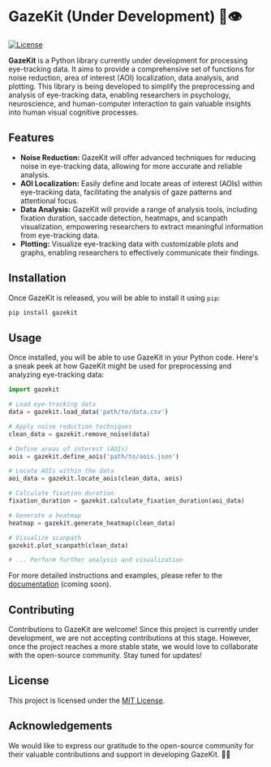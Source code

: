 # GazeKit (Under Development) 🚧👁️

[![License](https://img.shields.io/badge/license-MIT-blue.svg)](https://github.com/your_username/GazeKit/blob/main/LICENSE)

**GazeKit** is a Python library currently under development for processing eye-tracking data. It aims to provide a comprehensive set of functions for noise reduction, area of interest (AOI) localization, data analysis, and plotting. This library is being developed to simplify the preprocessing and analysis of eye-tracking data, enabling researchers in psychology, neuroscience, and human-computer interaction to gain valuable insights into human visual cognitive processes.

## Features

- **Noise Reduction:** GazeKit will offer advanced techniques for reducing noise in eye-tracking data, allowing for more accurate and reliable analysis.
- **AOI Localization:** Easily define and locate areas of interest (AOIs) within eye-tracking data, facilitating the analysis of gaze patterns and attentional focus.
- **Data Analysis:** GazeKit will provide a range of analysis tools, including fixation duration, saccade detection, heatmaps, and scanpath visualization, empowering researchers to extract meaningful information from eye-tracking data.
- **Plotting:** Visualize eye-tracking data with customizable plots and graphs, enabling researchers to effectively communicate their findings.

## Installation

Once GazeKit is released, you will be able to install it using `pip`:

```bash
pip install gazekit
```

## Usage

Once installed, you will be able to use GazeKit in your Python code. Here's a sneak peek at how GazeKit might be used for preprocessing and analyzing eye-tracking data:

```python
import gazekit

# Load eye-tracking data
data = gazekit.load_data('path/to/data.csv')

# Apply noise reduction techniques
clean_data = gazekit.remove_noise(data)

# Define areas of interest (AOIs)
aois = gazekit.define_aois('path/to/aois.json')

# Locate AOIs within the data
aoi_data = gazekit.locate_aois(clean_data, aois)

# Calculate fixation duration
fixation_duration = gazekit.calculate_fixation_duration(aoi_data)

# Generate a heatmap
heatmap = gazekit.generate_heatmap(clean_data)

# Visualize scanpath
gazekit.plot_scanpath(clean_data)

# ... Perform further analysis and visualization

```

For more detailed instructions and examples, please refer to the [documentation](https://github.com/your_username/GazeKit/wiki) (coming soon).

## Contributing

Contributions to GazeKit are welcome! Since this project is currently under development, we are not accepting contributions at this stage. However, once the project reaches a more stable state, we would love to collaborate with the open-source community. Stay tuned for updates!

## License

This project is licensed under the [MIT License](https://github.com/your_username/GazeKit/blob/main/LICENSE).

## Acknowledgements

We would like to express our gratitude to the open-source community for their valuable contributions and support in developing GazeKit. 🎉😊